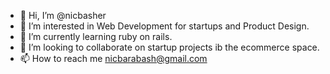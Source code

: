 - 👋 Hi, I’m @nicbasher 
- 👀 I’m interested in Web Development for startups and Product Design.
- 🌱 I’m currently learning ruby on rails.
- 💞️ I’m looking to collaborate on startup projects ib the ecommerce space. 
- 📫 How to reach me nicbarabash@gmail.com

<!---
nicbasher/nicbasher is a ✨ special ✨ repository because its `README.md` (this file) appears on your GitHub profile.
You can click the Preview link to take a look at your changes.
--->
